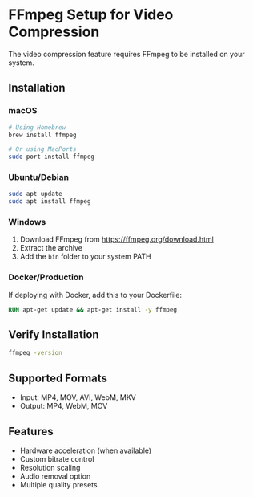 # FFmpeg Setup for Video Compression

The video compression feature requires FFmpeg to be installed on your system.

## Installation

### macOS
```bash
# Using Homebrew
brew install ffmpeg

# Or using MacPorts
sudo port install ffmpeg
```

### Ubuntu/Debian
```bash
sudo apt update
sudo apt install ffmpeg
```

### Windows
1. Download FFmpeg from https://ffmpeg.org/download.html
2. Extract the archive
3. Add the `bin` folder to your system PATH

### Docker/Production
If deploying with Docker, add this to your Dockerfile:
```dockerfile
RUN apt-get update && apt-get install -y ffmpeg
```

## Verify Installation
```bash
ffmpeg -version
```

## Supported Formats
- Input: MP4, MOV, AVI, WebM, MKV
- Output: MP4, WebM, MOV

## Features
- Hardware acceleration (when available)
- Custom bitrate control
- Resolution scaling
- Audio removal option
- Multiple quality presets
